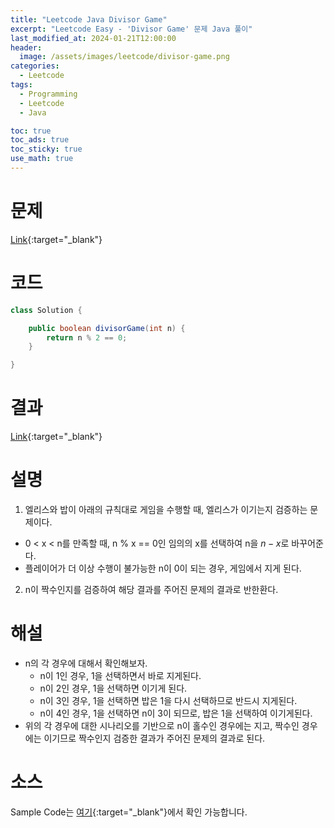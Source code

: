 ```yaml
---
title: "Leetcode Java Divisor Game"
excerpt: "Leetcode Easy - 'Divisor Game' 문제 Java 풀이"
last_modified_at: 2024-01-21T12:00:00
header:
  image: /assets/images/leetcode/divisor-game.png
categories:
  - Leetcode
tags:
  - Programming
  - Leetcode
  - Java

toc: true
toc_ads: true
toc_sticky: true
use_math: true
---
```

# 문제
[Link](https://leetcode.com/problems/divisor-game){:target="_blank"}

# 코드
```java
class Solution {

	public boolean divisorGame(int n) {
		return n % 2 == 0;
	}

}
```

# 결과
[Link](https://leetcode.com/problems/divisor-game/submissions/1152118125/){:target="_blank"}

# 설명
1. 엘리스와 밥이 아래의 규칙대로 게임을 수행할 때, 엘리스가 이기는지 검증하는 문제이다.
- 0 < x < n를 만족할 때, n % x == 0인 임의의 x를 선택하여 n을 $n - x$로 바꾸어준다.
- 플레이어가 더 이상 수행이 불가능한 n이 0이 되는 경우, 게임에서 지게 된다.

2. n이 짝수인지를 검증하여 해당 결과를 주어진 문제의 결과로 반한환다.

# 해설
- n의 각 경우에 대해서 확인해보자.
  - n이 1인 경우, 1을 선택하면서 바로 지게된다.
  - n이 2인 경우, 1을 선택하면 이기게 된다.
  - n이 3인 경우, 1을 선택하면 밥은 1을 다시 선택하므로 반드시 지게된다.
  - n이 4인 경우, 1을 선택하면 n이 3이 되므로, 밥은 1을 선택하여 이기게된다.
- 위의 각 경우에 대한 시나리오를 기반으로 n이 홀수인 경우에는 지고, 짝수인 경우에는 이기므로 짝수인지 검증한 결과가 주어진 문제의 결과로 된다.

# 소스
Sample Code는 [여기](https://github.com/GracefulSoul/leetcode/blob/master/src/main/java/gracefulsoul/problems/DivisorGame.java){:target="_blank"}에서 확인 가능합니다.